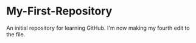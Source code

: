 My-First-Repository
===================

An initial repository for learning GitHub.  I'm now making my fourth edit to the file.
